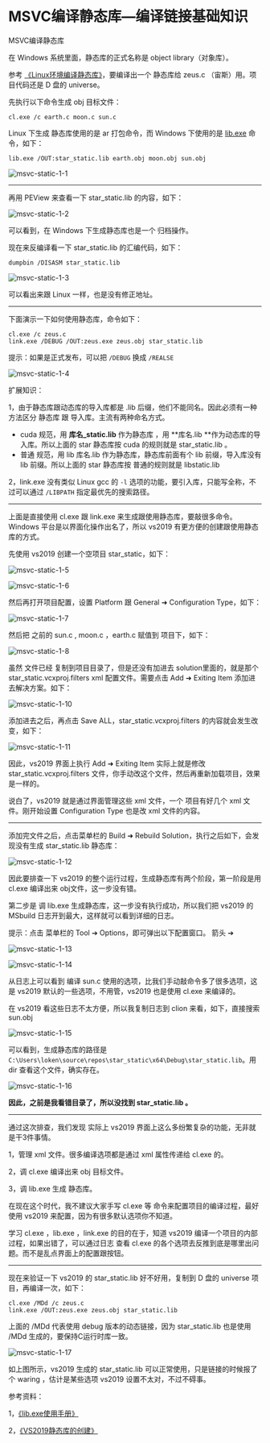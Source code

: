 # MSVC编译静态库—编译链接基础知识

<div id="meta-description---">MSVC编译静态库</div>

在 Windows 系统里面，静态库的正式名称是 object library（对象库）。

参考 [《Linux环境编译静态库》](https://ffmpeg.xianwaizhiyin.net/base-compile/linux-c-static.html)，要编译出一个 静态库给 zeus.c （宙斯）用。项目代码还是 D 盘的 universe。

先执行以下命令生成 obj 目标文件：

```
cl.exe /c earth.c moon.c sun.c 
```

Linux 下生成 静态库使用的是 ar 打包命令，而 Windows 下使用的是 [lib.exe](https://docs.microsoft.com/zh-cn/cpp/build/reference/lib-reference?view=msvc-170) 命令，如下：

```
lib.exe /OUT:star_static.lib earth.obj moon.obj sun.obj
```

![msvc-static-1-1](msvc-static\msvc-static-1-1.png)



------

再用 PEView 来查看一下 star_static.lib 的内容，如下：

![msvc-static-1-2](msvc-static\msvc-static-1-2.png)

可以看到，在 Windows 下生成静态库也是一个 归档操作。

现在来反编译看一下 star_static.lib 的汇编代码，如下：

```
dumpbin /DISASM star_static.lib
```

![msvc-static-1-3](msvc-static\msvc-static-1-3.png)

可以看出来跟 Linux 一样，也是没有修正地址。

------

下面演示一下如何使用静态库，命令如下：

```
cl.exe /c zeus.c
link.exe /DEBUG /OUT:zeus.exe zeus.obj star_static.lib
```

提示：如果是正式发布，可以把 `/DEBUG` 换成 `/REALSE`

![msvc-static-1-4](msvc-static\msvc-static-1-4.png)

扩展知识：

1，由于静态库跟动态库的导入库都是 .lib 后缀，他们不能同名。因此必须有一种方法区分 静态库 跟 导入库。主流有两种命名方式。

- cuda 规范，用 **库名_static.lib** 作为静态库 ，用 **库名.lib **作为动态库的导入库。所以上面的 star 静态库按 cuda 的规则就是 star_static.lib 。
- 普通 规范，用 lib 库名.lib 作为静态库，静态库前面有个 lib 前缀，导入库没有 lib 前缀。所以上面的 star 静态库按 普通的规则就是 libstatic.lib 

2，link.exe 没有类似 Linux gcc 的 `-l` 选项的功能，要引入库，只能写全称，不过可以通过 `/LIBPATH` 指定最优先的搜索路径。

------

上面是直接使用 cl.exe 跟 link.exe 来生成跟使用静态库，要敲很多命令。Windows 平台是以界面化操作出名了，所以 vs2019 有更方便的创建跟使用静态库的方式。

先使用 vs2019 创建一个空项目 star_static，如下：

![msvc-static-1-5](msvc-static\msvc-static-1-5.png)

![msvc-static-1-6](msvc-static\msvc-static-1-6.png)

然后再打开项目配置，设置 Platform 跟 General ➜ Configuration Type，如下：

![msvc-static-1-7](msvc-static\msvc-static-1-7.png)

然后把 之前的 sun.c , moon.c ，earth.c 赋值到 项目下，如下：

![msvc-static-1-8](msvc-static\msvc-static-1-8.png)

虽然 文件已经 复制到项目目录了，但是还没有加进去 solution里面的，就是那个 star_static.vcxproj.filters xml 配置文件。需要点击  Add ➜ Exiting Item 添加进去解决方案。如下：

![msvc-static-1-10](msvc-static\msvc-static-1-10.png)

添加进去之后，再点击 Save ALL，star_static.vcxproj.filters 的内容就会发生改变，如下：

![msvc-static-1-11](msvc-static\msvc-static-1-11.png)

因此，vs2019 界面上执行 Add ➜  Exiting Item 实际上就是修改 star_static.vcxproj.filters 文件，你手动改这个文件，然后再重新加载项目，效果是一样的。

说白了，vs2019 就是通过界面管理这些 xml 文件，一个 项目有好几个 xml 文件。刚开始设置 Configuration Type 也是改 xml 文件的内容。

------

添加完文件之后，点击菜单栏的 Build ➜ Rebuild Solution，执行之后如下，会发现没有生成 star_static.lib 静态库：

![msvc-static-1-12](msvc-static\msvc-static-1-12.png)

因此要排查一下 vs2019 的整个运行过程，生成静态库有两个阶段，第一阶段是用 cl.exe 编译出来 obj文件，这一步没有错。

第二步是 调 lib.exe 生成静态库，这一步没有执行成功，所以我们把 vs2019 的 MSbuild 日志开到最大，这样就可以看到详细的日志。

提示：点击 菜单栏的 Tool ➔ Options，即可弹出以下配置窗口。 箭头 ➔

![msvc-static-1-13](msvc-static\msvc-static-1-13.png)

![msvc-static-1-14](msvc-static\msvc-static-1-14.png)

从日志上可以看到 编译 sun.c 使用的选项，比我们手动敲命令多了很多选项，这是 vs2019 默认的一些选项，不用管，vs2019 也是使用 cl.exe 来编译的。

在 vs2019 看这些日志不太方便，所以我复制日志到 clion 来看，如下，直接搜索 sun.obj 

![msvc-static-1-15](msvc-static\msvc-static-1-15.png)

可以看到，生成静态库的路径是 `C:\Users\loken\source\repos\star_static\x64\Debug\star_static.lib`。用 dir 查看这个文件，确实存在。

![msvc-static-1-16](msvc-static\msvc-static-1-16.png)

**因此，之前是我看错目录了，所以没找到 star_static.lib 。**

------

通过这次排查，我们发现 实际上 vs2019 界面上这么多纷繁复杂的功能，无非就是干3件事情。

1，管理 xml 文件。很多编译选项都是通过 xml 属性传递给 cl.exe 的。

2，调 cl.exe 编译出来 obj 目标文件。

3，调 lib.exe 生成 静态库。

在现在这个时代，我不建议大家手写 cl.exe 等 命令来配置项目的编译过程，最好使用 vs2019 来配置，因为有很多默认选项你不知道。

学习 cl.exe ，lib.exe ，link.exe 的目的在于，知道 vs2019 编译一个项目的内部过程，如果出错了，可以通过日志 查看 cl.exe 的各个选项去反推到底是哪里出问题。而不是乱点界面上的配置跟按钮。

------

现在来验证一下 vs2019 的 star_static.lib 好不好用，复制到 D 盘的 universe 项目，再编译一次，如下：

```
cl.exe /MDd /c zeus.c
link.exe /OUT:zeus.exe zeus.obj star_static.lib
```

上面的 /MDd 代表使用 debug 版本的动态链接，因为 star_static.lib 也是使用 /MDd 生成的，要保持C运行时库一致。

![msvc-static-1-17](msvc-static\msvc-static-1-17.png)

如上图所示，vs2019 生成的 star_static.lib 可以正常使用，只是链接的时候报了个 waring ，估计是某些选项 vs2019 设置不太对，不过不碍事。

参考资料：

1，[《lib.exe使用手册》](https://docs.microsoft.com/zh-cn/cpp/build/reference/lib-reference?view=msvc-170)

2，[《VS2019静态库的创建》](https://blog.csdn.net/SimplexXx0/article/details/122018659)

